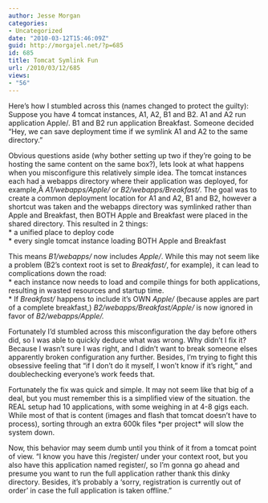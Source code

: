 ```yaml
---
author: Jesse Morgan
categories:
- Uncategorized
date: "2010-03-12T15:46:09Z"
guid: http://morgajel.net/?p=685
id: 685
title: Tomcat Symlink Fun
url: /2010/03/12/685
views:
- "56"
---
```


Here’s how I stumbled across this (names changed to protect the guilty):  
Suppose you have 4 tomcat instances, A1, A2, B1 and B2. A1 and A2 run application Apple/. B1 and B2 run application Breakfast. Someone decided “Hey, we can save deployment time if we symlink A1 and A2 to the same directory.”

Obvious questions aside (why bother setting up two if they’re going to be hosting the same content on the same box?), lets look at what happens when you misconfigure this relatively simple idea. The tomcat instances each had a webapps directory where their application was deployed, for example,Â *A1/webapps/Apple/* or *B2/webapps/Breakfast/*. The goal was to create a common deployment location for A1 and A2, B1 and B2, however a shortcut was taken and the webapps directory was symlinked rather than Apple and Breakfast, then BOTH Apple and Breakfast were placed in the shared directory. This resulted in 2 things:  
\* a unified place to deploy code  
\* every single tomcat instance loading BOTH Apple and Breakfast

This means *B1/webapps/* now includes *Apple/*. While this may not seem like a problem (B2’s context root is set to *Breakfast/*, for example), it can lead to complications down the road:  
\* each instance now needs to load and compile things for both applications, resulting in wasted resources and startup time.  
\* If *Breakfast/* happens to include it’s OWN *Apple/* (because apples are part of a complete breakfast,) *B2/webapps/Breakfast/Apple/* is now ignored in favor of *B2/webapps/Apple/.*

Fortunately I’d stumbled across this misconfiguration the day before others did, so I was able to quickly deduce what was wrong. Why didn’t I fix it? Because I wasn’t sure I was right, and I didn’t want to break someone elses apparently broken configuration any further. Besides, I’m trying to fight this obsessive feeling that “if I don’t do it myself, I won’t know if it’s right,” and doublechecking everyone’s work feeds that.

Fortunately the fix was quick and simple. It may not seem like that big of a deal, but you must remember this is a simplified view of the situation. the REAL setup had 10 applications, with some weighing in at 4-8 gigs each. While most of that is content (images and flash that tomcat doesn’t have to process), sorting through an extra 600k files \*per project\* will slow the system down.

Now, this behavior may seem dumb until you think of it from a tomcat point of view. “I know you have this /register/ under your context root, but you also have this application named register/, so I’m gonna go ahead and presume you want to run the full application rather thank this dinky directory. Besides, it’s probably a ‘sorry, registration is currently out of order’ in case the full application is taken offline.”